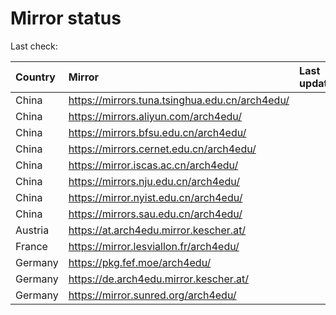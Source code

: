 <script src="./time.js"></script>
# Mirror status
Last check: <script type="text/javascript">localize(1735860031.4048185);</script>

|Country|Mirror|Last update|
|:------|:-----|:----------|
|China|https://mirrors.tuna.tsinghua.edu.cn/arch4edu/|<script type="text/javascript">localize(1735800438);</script>|
|China|https://mirrors.aliyun.com/arch4edu/|<script type="text/javascript">localize(1735800438);</script>|
|China|https://mirrors.bfsu.edu.cn/arch4edu/|<script type="text/javascript">localize(1735800438);</script>|
|China|https://mirrors.cernet.edu.cn/arch4edu/|<script type="text/javascript">localize(1735800438);</script>|
|China|https://mirror.iscas.ac.cn/arch4edu/|<script type="text/javascript">localize(1735800438);</script>|
|China|https://mirrors.nju.edu.cn/arch4edu/|<script type="text/javascript">localize(1735800438);</script>|
|China|https://mirror.nyist.edu.cn/arch4edu/|<script type="text/javascript">localize(1735800438);</script>|
|China|https://mirrors.sau.edu.cn/arch4edu/|<script type="text/javascript">localize(1731653531);</script>|
|Austria|https://at.arch4edu.mirror.kescher.at/|<script type="text/javascript">localize(1735844060);</script>|
|France|https://mirror.lesviallon.fr/arch4edu/|<script type="text/javascript">localize(1735800438);</script>|
|Germany|https://pkg.fef.moe/arch4edu/|<script type="text/javascript">localize(1735844060);</script>|
|Germany|https://de.arch4edu.mirror.kescher.at/|<script type="text/javascript">localize(1735844060);</script>|
|Germany|https://mirror.sunred.org/arch4edu/|<script type="text/javascript">localize(1735844060);</script>|

<script src="./tablefilter/tablefilter.js"></script>
<script src="./table.js"></script>